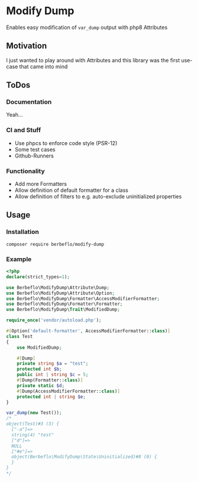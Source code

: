 # Modify Dump
Enables easy modification of `var_dump` output with php8 Attributes

## Motivation
I just wanted to play around with Attributes and this library was the first use-case that came into mind

## ToDos
### Documentation
Yeah...

### CI and Stuff
- Use phpcs to enforce code style (PSR-12)
- Some test cases
- Github-Runners

### Functionality
- Add more Formatters
- Allow definition of default formatter for a class
- Allow definition of filters to e.g. auto-exclude uninitialized properties

## Usage
### Installation
`composer require berbeflo/modify-dump`
### Example
```php
<?php
declare(strict_types=1);

use Berbeflo\ModifyDump\Attribute\Dump;
use Berbeflo\ModifyDump\Attribute\Option;
use Berbeflo\ModifyDump\Formatter\AccessModifierFormatter;
use Berbeflo\ModifyDump\Formatter\Formatter;
use Berbeflo\ModifyDump\Trait\ModifiedDump;

require_once('vendor/autoload.php');

#[Option('default-formatter', AccessModifierFormatter::class)]
class Test
{
    use ModifiedDump;

    #[Dump]
    private string $a = "test";
    protected int $b;
    public int | string $c = 5;
    #[Dump(Formatter::class)]
    private static $d;
    #[Dump(AccessModifierFormatter::class)]
    protected int | string $e;
}

var_dump(new Test());
/*
object(Test)#3 (3) {
  ["-a"]=>
  string(4) "test"
  ["d"]=>
  NULL
  ["#e"]=>
  object(Berbeflo\ModifyDump\State\Uninitialized)#8 (0) {
  }
}
*/
```